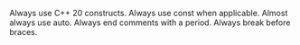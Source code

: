 Always use C++ 20 constructs.
Always use const when applicable.
Almost always use auto.
Always end comments with a period.
Always break before braces.